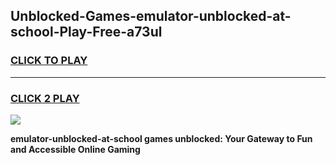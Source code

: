 
## Unblocked-Games-emulator-unblocked-at-school-Play-Free-a73ul
<h3>
<a href="https://premium76.site?title=emulator-unblocked-at-school&ref=21A">CLICK TO PLAY</a></h3>
<hr>

<h3>
<a href="https://premium76.site?title=emulator-unblocked-at-school&ref=21A">CLICK 2 PLAY</a>
  
</h3>

<a href="https://premium76.site?title=emulator-unblocked-at-school&ref=21A"><img src="https://clearcache.store/games.png"></a>


**emulator-unblocked-at-school games unblocked: Your Gateway to Fun and Accessible Online Gaming**
